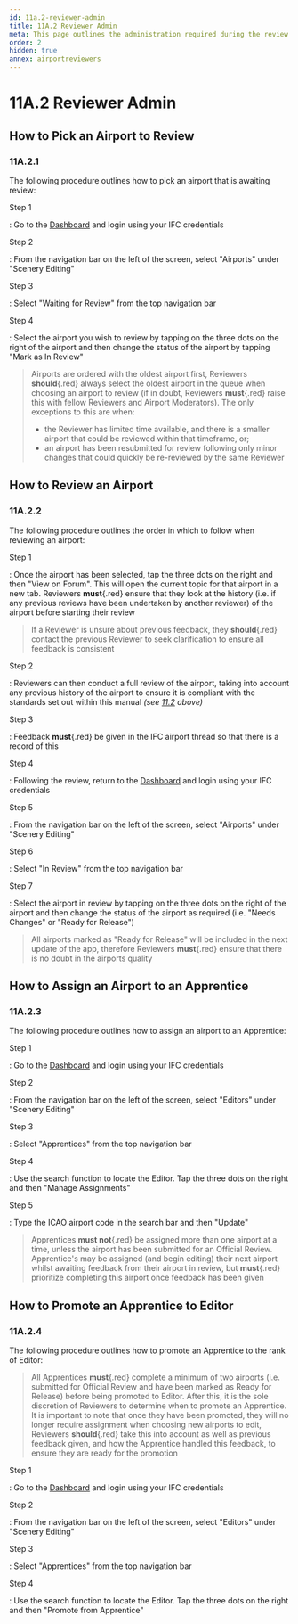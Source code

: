 ```yaml
---
id: 11a.2-reviewer-admin
title: 11A.2 Reviewer Admin
meta: This page outlines the administration required during the review process.
order: 2
hidden: true
annex: airportreviewers
---
```


# 11A.2 Reviewer Admin



## How to Pick an Airport to Review



### 11A.2.1

The following procedure outlines how to pick an airport that is awaiting review:



Step 1

: Go to the [Dashboard](https://dashboard.infiniteflight.com) and login using your IFC credentials



Step 2

: From the navigation bar on the left of the screen, select "Airports" under "Scenery Editing"



Step 3

: Select "Waiting for Review" from the top navigation bar 



Step 4

: Select the airport you wish to review by tapping on the three dots on the right of the airport and then change the status of the airport by tapping "Mark as In Review"



> Airports are ordered with the oldest airport first, Reviewers **should**{.red} always select the oldest airport in the queue when choosing an airport to review (if in doubt, Reviewers **must**{.red} raise this with fellow Reviewers and Airport Moderators). The only exceptions to this are when:
>
> - the Reviewer has limited time available, and there is a smaller airport that could be reviewed within that timeframe, or;
> - an airport has been resubmitted for review following only minor changes that could quickly be re-reviewed by the same Reviewer



## How to Review an Airport



### 11A.2.2

The following procedure outlines the order in which to follow when reviewing an airport:



Step 1

: Once the airport has been selected, tap the three dots on the right and then "View on Forum". This will open the current topic for that airport in a new tab. Reviewers **must**{.red} ensure that they look at the history (i.e. if any previous reviews have been undertaken by another reviewer) of the airport before starting their review 



> If a Reviewer is unsure about previous feedback, they **should**{.red} contact the previous Reviewer to seek clarification to ensure all feedback is consistent



Step 2

: Reviewers can then conduct a full review of the airport, taking into account any previous history of the airport to ensure it is compliant with the standards set out within this manual *(see [11.2](/guide/scenery-editor-manual/11.-review-and-release/11.2-editor-checklist#11.2-editor-checklist) above)*



Step 3

: Feedback **must**{.red} be given in the IFC airport thread so that there is a record of this



Step 4

: Following the review, return to the [Dashboard](https://dashboard.infiniteflight.com) and login using your IFC credentials



Step 5

: From the navigation bar on the left of the screen, select "Airports" under "Scenery Editing"



Step 6

: Select "In Review" from the top navigation bar



Step 7

: Select the airport in review by tapping on the three dots on the right of the airport and then change the status of the airport as required (i.e. "Needs Changes" or "Ready for Release")



> All airports marked as "Ready for Release" will be included in the next update of the app, therefore Reviewers **must**{.red} ensure that there is no doubt in the airports quality



## How to Assign an Airport to an Apprentice



### 11A.2.3

The following procedure outlines how to assign an airport to an Apprentice:



Step 1

: Go to the [Dashboard](https://dashboard.infiniteflight.com) and login using your IFC credentials



Step 2

: From the navigation bar on the left of the screen, select "Editors" under "Scenery Editing"



Step 3

: Select "Apprentices" from the top navigation bar



Step 4

: Use the search function to locate the Editor. Tap the three dots on the right and then "Manage Assignments"



Step 5

: Type the ICAO airport code in the search bar and then "Update"



> Apprentices **must not**{.red} be assigned more than one airport at a time, unless the airport has been submitted for an Official Review. Apprentice's may be assigned (and begin editing) their next airport whilst awaiting feedback from their airport in review, but **must**{.red} prioritize completing this airport once feedback has been given



## How to Promote an Apprentice to Editor



### 11A.2.4

The following procedure outlines how to promote an Apprentice to the rank of Editor:



> All Apprentices **must**{.red} complete a minimum of two airports (i.e. submitted for Official Review and have been marked as Ready for Release) before being promoted to Editor. After this, it is the sole discretion of Reviewers to determine when to promote an Apprentice. It is important to note that once they have been promoted, they will no longer require assignment when choosing new airports to edit, Reviewers **should**{.red} take this into account as well as previous feedback given, and how the Apprentice handled this feedback, to ensure they are ready for the promotion



Step 1

: Go to the [Dashboard](https://dashboard.infiniteflight.com) and login using your IFC credentials



Step 2

: From the navigation bar on the left of the screen, select "Editors" under "Scenery Editing"



Step 3

: Select "Apprentices" from the top navigation bar



Step 4

: Use the search function to locate the Editor. Tap the three dots on the right and then "Promote from Apprentice"
